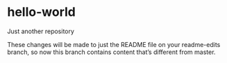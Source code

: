 # hello-world
Just another repository 


These changes will be made to just the README file on your readme-edits branch, so now this branch contains content that’s different from master.
